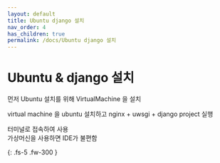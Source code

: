```yaml
---
layout: default
title: Ubuntu django 설치
nav_order: 4
has_children: true
permalink: /docs/Ubuntu django 설치
---
```


# Ubuntu & django 설치

먼저 Ubuntu 설치를 위해 VirtualMachine 을 설치

virtual machine 을 ubuntu 설치하고 nginx + uwsgi + django project 실행  

터미널로 접속하여 사용  
가상머신을 사용하면 IDE가 불편함

{: .fs-5 .fw-300 }